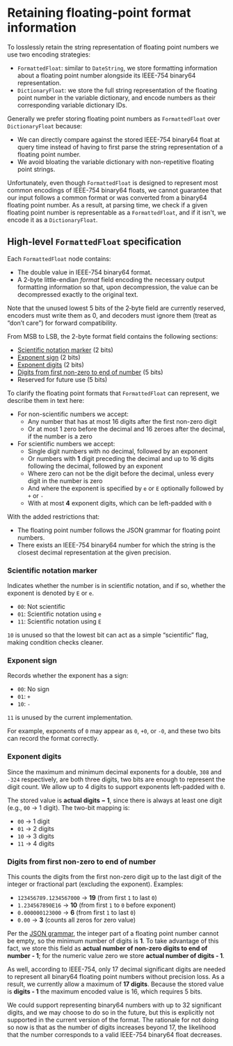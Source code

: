 # Retaining floating-point format information

To losslessly retain the string representation of floating point numbers we use two encoding
strategies:
* `FormattedFloat`: similar to `DateString`, we store formatting information about a floating point
number alongside its IEEE-754 binary64 representation.
* `DictionaryFloat`: we store the full string representation of the floating point number in the
variable dictionary, and encode numbers as their corresponding variable dictionary IDs.

Generally we prefer storing floating point numbers as `FormattedFloat` over `DictionaryFloat`
because:
* We can directly compare against the stored IEEE-754 binary64 float at query time instead of having
to first parse the string representation of a floating point number.
* We avoid bloating the variable dictionary with non-repetitive floating point strings.

Unfortunately, even though `FormattedFloat` is designed to represent most common encodings of
IEEE-754 binary64 floats, we cannot guarantee that our input follows a common format or was
converted from a binary64 floating point number. As a result, at parsing time, we check if a given
floating point number is representable as a `FormattedFloat`, and if it isn't, we encode it as a
`DictionaryFloat`.

## High-level `FormattedFloat` specification

Each `FormattedFloat` node contains:

- The double value in IEEE-754 binary64 format.
- A 2-byte little-endian *format* field encoding the necessary output formatting information so
  that, upon decompression, the value can be decompressed exactly to the original text.

Note that the unused lowest 5 bits of the 2‑byte field are currently reserved, encoders must write
them as 0, and decoders must ignore them (treat as “don’t care”) for forward compatibility.

From MSB to LSB, the 2-byte format field contains the following sections:
- [Scientific notation marker](#scientific-notation-marker) (2 bits)
- [Exponent sign](#exponent-sign) (2 bits)
- [Exponent digits](#exponent-digits) (2 bits)
- [Digits from first non-zero to end of number](#digits-from-first-non-zero-to-end-of-number) (5 bits)
- Reserved for future use (5 bits)

To clarify the floating point formats that `FormattedFloat` can represent, we describe them in text
here:
* For non-scientific numbers we accept:
  * Any number that has at most 16 digits after the first non-zero digit
  * Or at most 1 zero before the decimal and 16 zeroes after the decimal, if the number is a zero
* For scientific numbers we accept:
  * Single digit numbers with no decimal, followed by an exponent
  * Or numbers with **1** digit preceding the decimal and up to 16 digits following the
    decimal, followed by an exponent
  * Where zero can not be the digit before the decimal, unless every digit in the number is zero
  * And where the exponent is specified by `e` or `E` optionally followed by `+` or `-`
  * With at most **4** exponent digits, which can be left-padded with `0`

With the added restrictions that:
* The floating point number follows the JSON grammar for floating point numbers.
* There exists an IEEE-754 binary64 number for which the string is the closest decimal
  representation at the given precision.

### Scientific notation marker

Indicates whether the number is in scientific notation, and if so, whether the exponent is denoted
by `E` or `e`.

- `00`: Not scientific
- `01`: Scientific notation using `e`
- `11`: Scientific notation using `E`

`10` is unused so that the lowest bit can act as a simple “scientific” flag, making condition
checks cleaner.

### Exponent sign

Records whether the exponent has a sign:

- `00`: No sign
- `01`: `+`
- `10`: `-`

`11` is unused by the current implementation.

For example, exponents of `0` may appear as `0`, `+0`, or `-0`, and these two bits can record the
format correctly.

### Exponent digits

Since the maximum and minimum decimal exponents for a double, `308` and `-324` respectively, are
both three digits, two bits are enough to represent the digit count. We allow up to 4 digits to
support exponents left-padded with `0`.

The stored value is **actual digits − 1**, since there is always at least one digit
(e.g., `00` → 1 digit). The two-bit mapping is:

- `00` → 1 digit
- `01` → 2 digits
- `10` → 3 digits
- `11` → 4 digits

### Digits from first non-zero to end of number

This counts the digits from the first non-zero digit up to the last digit of the integer or
fractional part (excluding the exponent). Examples:

- `123456789.1234567000` → **19** (from first `1` to last `0`)
- `1.234567890E16` → **10** (from first `1` to `0` before exponent)
- `0.000000123000` → **6** (from first `1` to last `0`)
- `0.00` → **3** (counts all zeros for zero value)

Per the [JSON grammar][json_grammar], the integer part of a floating point number cannot be empty,
so the minimum number of digits is **1**. To take advantage of this fact, we store this field as
**actual number of non-zero digits to end of number - 1**; for the numeric value zero we store
**actual number of digits - 1**.

As well, according to IEEE-754, only 17 decimal significant digits are needed to represent all
binary64 floating point numbers without precision loss. As a result, we currently allow a maximum of
**17 digits**. Because the stored value is **digits - 1** the maximum encoded value is 16, which
requires 5 bits.

We could support representing binary64 numbers with up to 32 significant digits, and we may choose
to do so in the future, but this is explicitly not supported in the current version of the format.
The rationale for not doing so now is that as the number of digits increases beyond 17, the
likelihood that the number corresponds to a valid IEEE-754 binary64 float decreases.

[json_grammar]: https://www.crockford.com/mckeeman.html
